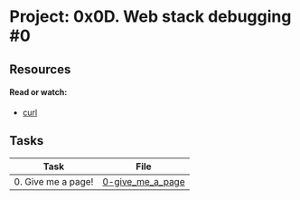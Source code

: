 # Project: 0x0D. Web stack debugging #0

## Resources

#### Read or watch:

* [curl]()
## Tasks

| Task | File |
| ---- | ---- |
| 0. Give me a page! | [0-give_me_a_page](./0-give_me_a_page) |
